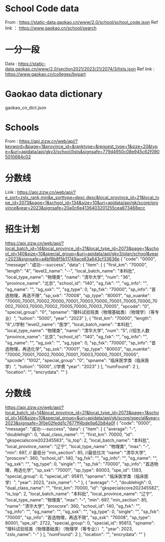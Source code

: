 # School Code data
From : https://static-data.gaokao.cn/www/2.0/school/school_code.json
Ref link ： https://www.gaokao.cn/school/search

# 一分一段
Data : https://static-data.gaokao.cn/www/2.0/section2021/2023/21/2074/3/lists.json
Ref link : https://www.gaokao.cn/colleges/bypart


# Gaokao data dictionary
gaokao_cn_dict.json

# Schools
From : https://api.zjzw.cn/web/api/?keyword=&page=1&province_id=&ranktype=&request_type=1&size=20&type=&uri=apidata/api/gkv3/school/lists&signsafe=779d4950c08e945c62f0905010684c02

# 分数线
Link : https://api.zjzw.cn/web/api/?e_sort=zslx_rank,min&e_sorttype=desc,desc&local_province_id=21&local_type_id=2073&page=1&school_id=134&size=10&uri=apidata/api/gk/score/province&year=2023&signsafe=20a0c6e4136403201255cea673468ecc

# 招生计划
https://api.zjzw.cn/web/api/?local_batch_id=14&local_province_id=21&local_type_id=2073&page=1&school_id=140&size=10&special_group=&uri=apidata/api/gkv3/plan/school&year=2023&signsafe=a4bf8b8f5b11749ace63a643cf33636e
{
    "code": "0000",
    "message": "成功---success",
    "data": {
        "item": [
            {
                "first_km": "70000",
                "length": "4",
                "level2_name": "--",
                "local_batch_name": "本科批",
                "local_type_name": "物理类",
                "name": "清华大学",
                "num": "36",
                "province_name": "北京",
                "school_id": "140",
                "sg_fxk": "",
                "sg_info": "",
                "sg_name": "",
                "sg_sxk": "",
                "sg_type": 0,
                "sp_fxk": "70000",
                "sp_info": "首选物理，再选不限",
                "sp_sxk": "70008",
                "sp_type": "80001",
                "sp_xuanke": "70000_70001_70002,70000_70001_70003,70000_70001_70005,70000_70002_70003,70000_70002_70005,70000_70003_70005",
                "spcode": "0",
                "special_group": "0",
                "spname": "理科试验班类（物理基础类）（物理学）（等专业）",
                "tuition": "5000",
                "year": "2023"
            },
            {
                "first_km": "70000",
                "length": "8",//学制
                "level2_name": "医学",
                "local_batch_name": "本科批",
                "local_type_name": "物理类",
                "name": "清华大学",
                "num": "5", //招生人数
                "province_name": "北京",
                "school_id": "140",
                "sg_fxk": "",
                "sg_info": "",
                "sg_name": "",
                "sg_sxk": "",
                "sg_type": 0,
                "sp_fxk": "70000",
                "sp_info": "首选物理，再选化学",
                "sp_sxk": "70001",
                "sp_type": "80003",
                "sp_xuanke": "70000_70001_70002,70000_70001_70003,70000_70001_70005",
                "spcode": "1002",
                "special_group": "0",
                "spname": "临床医学类（临床医学）",
                "tuition": "5000", //学费
                "year": "2023"
            }
        ],
        "numFound": 2
    },
    "location": "",
    "encrydata": ""
}

# 分数线
https://api.zjzw.cn/web/api/?local_batch_id=14&local_province_id=21&local_type_id=2073&page=1&school_id=140&size=10&special_group=&uri=apidata/api/gk/score/special&year=2023&signsafe=3f0e02fedd1c7677ff4bde9a62b84a0f
{
    "code": "0000",
    "message": "成功---success",
    "data": {
        "item": [
            {
                "average": "-",
                "doublehigh": 0,
                "dual_class_name": "",
                "first_km": 70000,
                "id": "gkspecialscore202345583",
                "is_top": 2,
                "local_batch_name": "本科批",
                "local_province_name": "辽宁",
                "local_type_name": "物理类",
                "max": "-",
                "min": 697, // 最低分
                "min_section": 85, //最低位次
                "name": "清华大学",
                "proscore": 360,
                "school_id": 140,
                "sg_fxk": "",
                "sg_info": "",
                "sg_name": "",
                "sg_sxk": "",
                "sg_type": 0,
                "single": "",
                "sp_fxk": "70000",
                "sp_info": "首选物理，再选化学",
                "sp_sxk": "70001",
                "sp_type": 80003,
                "spe_id": 1383,
                "special_group": 0,
                "special_id": 95811,
                "spname": "临床医学类（临床医学）",
                "year": 2023,
                "zslx_name": "-"
            },
            {
                "average": "-",
                "doublehigh": 0,
                "dual_class_name": "",
                "first_km": 70000,
                "id": "gkspecialscore202345582",
                "is_top": 2,
                "local_batch_name": "本科批",
                "local_province_name": "辽宁",
                "local_type_name": "物理类",
                "max": "-",
                "min": 697,
                "min_section": 85,
                "name": "清华大学",
                "proscore": 360,
                "school_id": 140,
                "sg_fxk": "",
                "sg_info": "",
                "sg_name": "",
                "sg_sxk": "",
                "sg_type": 0,
                "single": "",
                "sp_fxk": "70000",
                "sp_info": "首选物理，再选不限",
                "sp_sxk": "70008",
                "sp_type": 80001,
                "spe_id": 2722,
                "special_group": 0,
                "special_id": 95813,
                "spname": "理科试验班类（物理基础类）（物理学（等专业））",
                "year": 2023,
                "zslx_name": "-"
            }
        ],
        "numFound": 2
    },
    "location": "",
    "encrydata": ""
}
